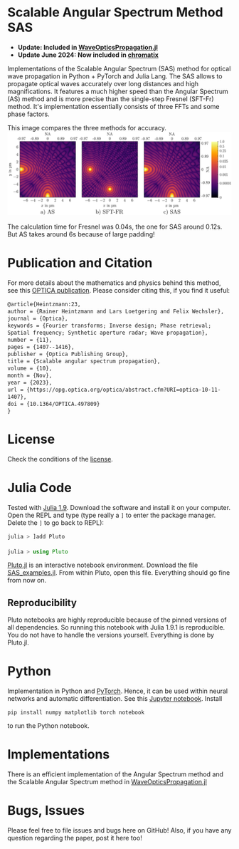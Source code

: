 # Scalable Angular Spectrum Method SAS
* **Update: Included in [WaveOpticsPropagation.jl](https://github.com/JuliaPhysics/WaveOpticsPropagation.jl)**
* **Update June 2024: Now included in [chromatix](https://github.com/chromatix-team/chromatix)**


Implementations of the Scalable Angular Spectrum (SAS) method for optical wave propagation in Python + PyTorch and Julia Lang.
The SAS allows to propagate optical waves accurately over long distances and high magnifications. 
It features a much higher speed than the Angular Spectrum (AS) method and is more precise than the single-step Fresnel (SFT-Fr) method.
It's implementation essentially consists of three FFTs and some phase factors.

This image compares the three methods for accuracy.
![](example.png)

The calculation time for Fresnel was 0.04s, the one for SAS around 0.12s. But AS takes around 6s because of large padding!

# Publication and Citation
For more details about the mathematics and physics behind this method, see this [OPTICA publication](https://opg.optica.org/optica/fulltext.cfm?uri=optica-10-11-1407&id=541154).
Please consider citing this, if you find it useful:
```
@article{Heintzmann:23,
author = {Rainer Heintzmann and Lars Loetgering and Felix Wechsler},
journal = {Optica},
keywords = {Fourier transforms; Inverse design; Phase retrieval; Spatial frequency; Synthetic aperture radar; Wave propagation},
number = {11},
pages = {1407--1416},
publisher = {Optica Publishing Group},
title = {Scalable angular spectrum propagation},
volume = {10},
month = {Nov},
year = {2023},
url = {https://opg.optica.org/optica/abstract.cfm?URI=optica-10-11-1407},
doi = {10.1364/OPTICA.497809}
}
```

# License
Check the conditions of the [license](LICENSE).


# Julia Code
Tested with [Julia 1.9](https://julialang.org/downloads/). Download the software and install it on your computer. 
Open the REPL and type (type really a `]` to enter the package manager. Delete the `]` to go back to REPL):
```julia
julia > ]add Pluto

julia > using Pluto
```
[Pluto.jl](https://github.com/fonsp/Pluto.jl) is an interactive notebook environment.
Download the file [SAS_examples.jl](SAS_examples.jl). From within Pluto, open this file.
Everything should go fine from now on.

## Reproducibility
Pluto notebooks are highly reproducible because of the pinned versions of all dependencies. So running this notebook with Julia 1.9.1 is reproducible. You do not have to handle the versions yourself. Everything is done by Pluto.jl.

# Python
Implementation in Python and [PyTorch](https://pytorch.org/). Hence, it can be used within neural networks and automatic differentiation.
See this [Jupyter notebook](SAS_pytorch.ipynb).
Install
```
pip install numpy matplotlib torch notebook
```
to run the Python notebook.

# Implementations
There is an efficient implementation of the Angular Spectrum method and the Scalable Angular Spectrum method in [WaveOpticsPropagation.jl](https://github.com/JuliaPhysics/WaveOpticsPropagation.jl/)


# Bugs, Issues
Please feel free to file issues and bugs here on GitHub! Also, if you have any question regarding the paper, post it here too!
